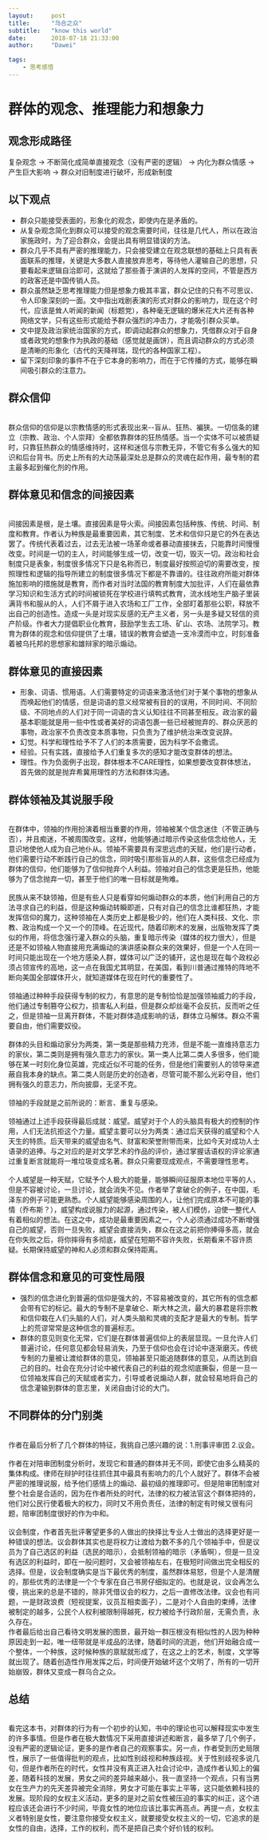 ```yaml
---
layout:     post
title:      "乌合之众"
subtitle:   "know this world"
date:       2018-07-18 21:33:00
author:     "Dawei"

tags:
    - 思考感悟
---
```

群体的观念、推理能力和想象力 
==

## 观念形成路径 ##
复杂观念 -> 不断简化成简单直接观念（没有严密的逻辑） -> 内化为群众情感 -> 产生巨大影响 -> 群众对旧制度进行破坏，形成新制度

## 以下观点 ##
- 群众只能接受表面的，形象化的观念，即使内在是矛盾的。
- 从复杂观念简化到群众可以接受的观念需要时间，往往是几代人，所以在政治家施政时，为了迎合群众，会提出具有明显错误的方法。
- 群众几乎不具有严密的推理能力，只会接受建立在观念联想的基础上只具有表面联系的推理，关键是大多数人直接放弃思考，等待他人灌输自己的思想，只要看起来逻辑自洽即可，这就给了那些善于演讲的人发挥的空间，不管是西方的政客还是中国传销人员。
- 群众虽然缺乏思考推理能力但是想象力极其丰富，群众记住的只有不可思议、令人印象深刻的一面。文中指出戏剧表演的形式对群众的影响力，现在这个时代，应该是耸人听闻的新闻（标题党），各种毫无逻辑的爆米花大片还有各种网络文学，只有这些形式能给予群众强烈的冲击力，才能吸引群众买单。
- 文中提及政治家统治国家的方式，即调动起群众的想象力，凭借群众对于自身或者政党的想象作为执政的基础（感觉就是画饼），而且调动群众的方式必须是清晰的形象化（古代的天降祥瑞，现代的各种国家工程）。
- 留下深刻印象的事件不在于它本身的影响力，而在于它传播的方式，能够在瞬间吸引群众的注意力。

## 群众信仰
<br>群众信仰的信仰是以宗教情感的形式表现出来--盲从、狂热、褊狭。一切信条的建立（宗教、政治、个人崇拜）全都依靠群体的狂热情感。当一个实体不可以被质疑时，只靠狂热群众的情感维持时，这样和迷信与宗教无异，不管它有多么强大的知识和后台背书。历史上所有的大动荡最深处总是群众的灵魂在起作用，最专制的君主最多起到催化剂的作用。<br/>

## 群体意见和信念的间接因素
<br>间接因素是根，是土壤。直接因素是导火索。间接因素包括种族、传统、时间、制度和教育。作者认为种族是最重要因素，其它制度、艺术和信仰只是它的外在表达罢了。传统代表着过去，过去无法被一场革命或者暴动直接抹去，只能靠时间慢慢改变。时间是一切的主人，时间能够生成一切，改变一切，毁灭一切。政治和社会制度只是表象，制度很多情况下只是名称而已，制度最好按照迫切的需要改变，按照理性和逻辑的指导所建立的制度很多情况下都是不靠谱的。往往政府所能对群体施加影响的措施就是教育，而作者对当时法国的教育制度大加批评，人们在最依靠学习知识和生活方式的时间被锁死在学校进行填鸭式教育，流水线地生产脑子里装满背书和服从的人，人们不屑于进入农场和工厂工作，全部盯着那些公职，释放不出自己的创造性。造成一头是对现实反感的无产主义者，另一头是多疑又轻信的资产阶级。作者大力提倡职业化教育，鼓励学生去工场、矿山、农场、法院学习。教育为群体的观念和信仰提供了土壤，错误的教育会塑造一支冷漠而中立，时刻准备着被乌托邦的思想家和雄辩家的暗示煽动。<br/>

## 群体意见的直接因素
- 形象、词语、惯用语。人们需要特定的词语来激活他们对于某个事物的想象从而唤起他们的情感，但是词语的意义经常被有目的的误用，不同时间、不同阶级、不同地点的人们对于同一词语的含义认知往往不同甚至相反。政治家的最基本职能就是用一些中性或者美好的词语包裹一些已经被抛弃的、群众厌恶的事物，政治家不负责改变本质事物，只负责为了维护统治来改变说辞。
- 幻觉。科学和理性给予不了人们的本质需要，因为科学不会撒谎。
- 经验。只有实践，直接给予人们重复多次的感知才能改变群体的想法。
- 理性。作为负面例子出现，群体根本不CARE理性，如果想要改变群体想法，首先做的就是抛弃希冀用理性的方法和群体沟通。

## 群体领袖及其说服手段
<br>在群体中，领袖的作用扮演着相当重要的作用，领袖被某个信念迷住（不管正确与否），并且痴迷，不被周围改变。这样，他能够通过暗示传染这些信念给他人，无意识地使他人成为自己地仆从。领袖不需要具有深思远虑的天赋，他们是行动者，他们需要行动不断践行自己的信念，同时吸引那些盲从的人群，这些信念已经成为群体的信仰，他们能够为了信仰抛弃个人利益。领袖对自己的信念更是狂热，他能够为了信念抛弃一切，甚至于他们的唯一目标就是殉难。<br/>
<br>民族从来不缺领袖，但是有些人只是看穿如何煽动群众的本质，他们利用自己的方法寻求自己的利益，但是这种煽动转瞬即逝，只有对自己的信念比谁都狂热，才能发挥信仰的魔力，这种领袖在人类历史上都是极少的，他们在人类科技、文化、宗教、政治构成一个又一个的顶峰。在近现代，随着印刷术的发展，出版物发挥了类似的作用，将信念强行灌入群众的头脑，重复暗示传染（媒体的权力很大），但是还是不如领袖人物直接用充满煽动的演讲感染群众来的效果好，但是一个人在同一时间只能出现在一个地方感染人群，媒体可以广泛的铺开，这也是现在每个政权必须占领宣传的高地，这一点在我国尤其明显，在美国，看到川普通过推特的阵地不断向美国全部媒体开火，就知道媒体在现在时代的重要性了。<br/>
<br>领袖通过种种手段获得专制的权力，有意思的是专制恰恰是加强领袖威力的手段，他们通过专制篡夺公权力，损害私人利益，但是群众却丝毫不会反抗，反而听之任之，但是领袖一旦离开群体，不能对群体造成影响的话，群体立马解体。群众不需要自由，他们需要奴役。<br/>
<br>群体的头目和煽动家分为两类，第一类是那些精力充沛，但是不能一直维持意志力的家伙，第二类则是拥有强久意志力的家伙。第一类人比第二类人多很多，他们能够在某一时刻化身位英雄，完成近似不可能的任务，但是他们需要别人的领导来遮蔽自我本身的缺点。第二类人则是历史的创造者，尽管可能不那么光彩夺目，他们拥有强久的意志力，所向披靡，无坚不克。<br/>
<br>领袖的手段就是之前所说的：断言、重复与感染。<br/>
<br>领袖通过上述手段获得最后成就：威望。威望对于个人的头脑具有极大的控制的作用，人们无法抗拒这个力量。威望主要可以分为两类：通过后天获得的威望和个人天生的特质。后天带来的威望由名气、财富和荣誉附带而来，比如今天对成功人士语录的追捧。与之对应的是对文学艺术的作品的评价，通过掌握话语权的评论家通过重复断言就能将一堆垃圾变成名著。群众只需要现成观点，不需要理性思考。<br/>
<br>个人威望是一种天赋，它赋予个人极大的能量，能够瞬间征服原本地位平等的人，但是不容被讨论，一旦讨论，就会消失不见。作者举了拿破仑的例子，在中国，毛泽东的例子可能更熟悉。个人威望能够感染周围的人，让他们完成原本不可能的事情（乔布斯？），威望构成说服力的起源，通过传染，被人们模仿，迫使一整代人有着相似的想法。在这之中，成功是最重要因素之一，个人必须通过成功不断增强自己的威望，否则一旦失败，威望会直接消失，群众在这之前把你捧得多高，就会在你失败之后，将你摔得有多彻底，威望在短期不容许失败，长期看来不容许质疑。长期保持威望的神和人必须和群众保持距离。<br/>

## 群体信念和意见的可变性局限
- 强烈的信念进化到普遍的信仰是强大的，不容易被改变的，其它所有的信念都会带有它的标记。最大的专制不是拿破仑、斯大林之流，最大的暴君是将宗教和信仰栽在人们头脑的人们，对人类头脑和灵魂的支配才是最大的专制。哲学上的荒谬常常是这种信念的普遍标志。
- 群体的意见则变化无常，它们是在群体普遍信仰上的表层显现。一旦允许人们普遍讨论，任何意见都会轻易消失，乃至于信仰也会在讨论中逐渐磨灭。传统专制的力量被让渡给群体的意见，领袖甚至只能追随群体的意见，从而达到自己的目的。社会在充分讨论中被代表自己的利益的观念彻底撕裂，但是一旦一位领袖发挥自己的天赋或者实力，引导或者说煽动人群，就会轻易地将自己的信念灌输到群体的意志里，关闭自由讨论的大门。

## 不同群体的分门别类
<br>作者在最后分析了几个群体的特征，我挑自己感兴趣的说：1.刑事评审团 2.议会。<br/>
<br>作者在对陪审团制度分析时，发现它和普通的群体并无不同，即使它由多么精英的集体构成。律师在辩护时往往抓住其中最具有影响力的几个人就好了。群体不会被严密的推理说服，给予他们感情上的煽动、最初级的推理即可。但是陪审团制度对整个社会是合适的，因为在作者所处的时代，法律的权力被法官这个群体把持的，他们对公民行使着极大的权力，同时又不用负责任，法律的制定有时候又很有问题，陪审团制度很好的作为中和。<br/>
<br>议会制度，作者首先批评奢望更多的人做出的抉择比专业人士做出的选择更好是一种错误的想法。议会群体其实也是将权力让渡给为数不多的几个领袖手中，但是议员为了自己选区的利益（选民的暗示），会抵制领袖的暗示（矛盾啊），但是一旦没有选区的利益时，即在一般问题时，又会被领袖左右，在极短时间做出完全相反的选择。但是，议会制度确实是当下最优秀的制度，虽然群体易怒，但是个人是清醒的，那些优秀的法律是一个个专家在自己书房仔细拟定的。也就是说，议会再怎么傻，挑出来的总是不错的，除非凭借议会的权力，之后一直修改法律。议会也有问题，一是财政浪费（短视提案，议员互相卖面子），二是对个人自由的束缚，法律被制定的越多，公民个人权利被限制得越死，权力被给予行政阶层，无需负责，永久存在。
<br>作者最后给出自己看待文明发展的图景，最开始一群压根没有相似性的人因为种种原因走到一起，唯一纽带就是半成品的法律，随着时间的流逝，他们开始融合成一个整体，一个种族，这时候种族的禀赋就形成了，在这之上的艺术，制度，文学等就出现了。随着创造性作用发挥之后，时间便开始破坏这个文明了，所有的一切开始崩毁，群体又变成一群乌合之众。<br/>

## 总结
<br>看完这本书，对群体的行为有一个初步的认知，书中的理论也可以解释现实中发生的许多事情。但是作者在极大数情况下采用直接讲述和断言，最多举了几个例子，没有严密的逻辑论证，更多的是作者自己的观察事实。另一点，作者受到历史局限性，展示了一些值得批判的观点，比如性别歧视和种族歧视。关于性别歧视多说几句，但是作者所在的时代，女性并没有真正进入社会讨论中，造成作者认知上的偏差，随着科技的发展，男女之间的差异越来越小，我一直坚持一个观点，只有当男女在生产力的先天差异被完全消除，男女才可能在事实上平等，这只能依赖科技的发展。现阶段的女权主义活动，更多的是对之前女性被压迫的事实的纠正，这个进程应该还会进行不少时间，毕竟女性的地位应该比事实再高点。再提一点，女权主义者特别是女性，要注意你接受女权主义，就要接受女权主义的一切，它追求的是女性的自由，选择，工作的权利，而不是把自己卖个好价钱的权利。<br/>



